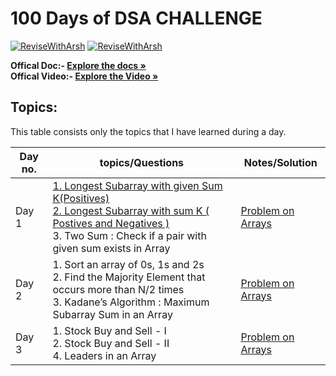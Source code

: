 

# 100 Days of DSA CHALLENGE

[![ReviseWithArsh](https://img.shields.io/badge/Language-JAVA-934fb5?style=for-the-badge&logo=java&logoColor=white)](https://github.com/ankitkumar734ac/6Companies30days)
[![ReviseWithArsh](https://img.shields.io/badge/ReviseWithArsh-6Companies30Days-green?style=for-the-badge&logo=github)](https://github.com/ankitkumar734ac/6Companies30days)

<b>Offical Doc:- </b><a href="https://docs.google.com/document/d/e/2PACX-1vRgrSl5zCl8P92F0qNuJyDF9v8aqfNd1UB9fQWTb-_aohzhPbZ0GOVbXvfnGHgzbWWdkf9gr7ZgM0lj/pub"><strong>Explore the docs »</strong></a><br/>
<b>Offical Video:- </b> <a href="https://www.youtube.com/watch?v=8ESo_bXhRC4&ab_channel=ArshGoyal"><strong>Explore the Video »</strong></a><br/>


## Topics:

This table consists only the topics that I have learned during a day.

| Day no. | topics/Questions                                                                                                                                                                                                                                                                                                                                                                                                                                                                                                                                                                                                                                                                                                             | Notes/Solution                |
| ------- | ---------------------------------------------------------------------------------------------------------------------------------------------------------------------------------------------------------------------------------------------------------------------------------------------------------------------------------------------------------------------------------------------------------------------------------------------------------------------------------------------------------------------------------------------------------------------------------------------------------------------------------------------------------------------------------------------------------------------------- | ----------------------------- |
| Day 1   | [1. Longest Subarray with given Sum K(Positives)](https://www.codingninjas.com/codestudio/problems/longest-subarray-with-sum-k_6682399?utm_source=striver&utm_medium=website&utm_campaign=a_zcoursetuf) <br>[2. Longest Subarray with sum K ( Postives and Negatives )](https://www.codingninjas.com/studio/problems/longest-subarray-with-sum-k_5713505?utm_source=striver&utm_medium=website&utm_campaign=a_zcoursetuf) <br>3. Two Sum : Check if a pair with given sum exists in Array  | [Problem on Arrays](/src/arrays/)                |
| Day 2   | 1. Sort an array of 0s, 1s and 2s <br>2. Find the Majority Element that occurs more than N/2 times <br>3. Kadane’s Algorithm : Maximum Subarray Sum in an Array| [Problem on Arrays](/src/arrays/)                |
| Day 3   | 1. Stock Buy and Sell - I <br>2. Stock Buy and Sell - II <br>4. Leaders in an Array <br> | [Problem on Arrays](/src/arrays/)                |
